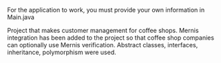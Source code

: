 For the application to work, you must provide your own information in Main.java

Project that makes customer management for coffee shops. 
Mernis integration has been added to the project so that coffee shop companies can optionally use Mernis verification. 
Abstract classes, interfaces, inheritance, polymorphism were used.
